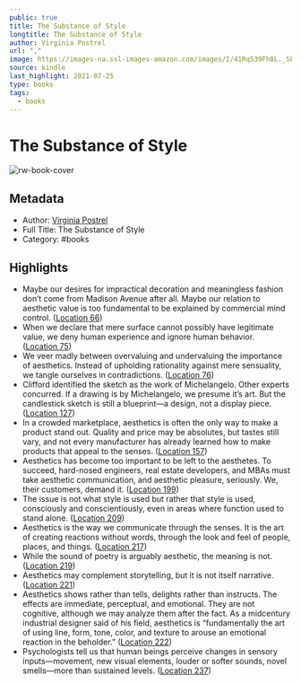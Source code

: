 ```yaml
---
public: true
title: The Substance of Style
longtitle: The Substance of Style
author: Virginia Postrel
url: ","
image: https://images-na.ssl-images-amazon.com/images/I/41Rq539Fh8L._SL200_.jpg
source: kindle
last_highlight: 2021-07-25
type: books
tags:
  - books
---
```

# The Substance of Style

![rw-book-cover](https://images-na.ssl-images-amazon.com/images/I/41Rq539Fh8L._SL200_.jpg)

## Metadata
- Author: [Virginia Postrel](Virginia%20Postrel.md)
- Full Title: The Substance of Style
- Category: #books

## Highlights
- Maybe our desires for impractical decoration and meaningless fashion don’t come from Madison Avenue after all. Maybe our relation to aesthetic value is too fundamental to be explained by commercial mind control. ([Location 66](https://readwise.io/to_kindle?action=open&asin=B000RH0E4I&location=66))
- When we declare that mere surface cannot possibly have legitimate value, we deny human experience and ignore human behavior. ([Location 75](https://readwise.io/to_kindle?action=open&asin=B000RH0E4I&location=75))
- We veer madly between overvaluing and undervaluing the importance of aesthetics. Instead of upholding rationality against mere sensuality, we tangle ourselves in contradictions. ([Location 76](https://readwise.io/to_kindle?action=open&asin=B000RH0E4I&location=76))
- Clifford identified the sketch as the work of Michelangelo. Other experts concurred. If a drawing is by Michelangelo, we presume it’s art. But the candlestick sketch is still a blueprint—a design, not a display piece. ([Location 127](https://readwise.io/to_kindle?action=open&asin=B000RH0E4I&location=127))
- In a crowded marketplace, aesthetics is often the only way to make a product stand out. Quality and price may be absolutes, but tastes still vary, and not every manufacturer has already learned how to make products that appeal to the senses. ([Location 157](https://readwise.io/to_kindle?action=open&asin=B000RH0E4I&location=157))
- Aesthetics has become too important to be left to the aesthetes. To succeed, hard-nosed engineers, real estate developers, and MBAs must take aesthetic communication, and aesthetic pleasure, seriously. We, their customers, demand it. ([Location 199](https://readwise.io/to_kindle?action=open&asin=B000RH0E4I&location=199))
- The issue is not what style is used but rather that style is used, consciously and conscientiously, even in areas where function used to stand alone. ([Location 209](https://readwise.io/to_kindle?action=open&asin=B000RH0E4I&location=209))
- Aesthetics is the way we communicate through the senses. It is the art of creating reactions without words, through the look and feel of people, places, and things. ([Location 217](https://readwise.io/to_kindle?action=open&asin=B000RH0E4I&location=217))
- While the sound of poetry is arguably aesthetic, the meaning is not. ([Location 219](https://readwise.io/to_kindle?action=open&asin=B000RH0E4I&location=219))
- Aesthetics may complement storytelling, but it is not itself narrative. ([Location 221](https://readwise.io/to_kindle?action=open&asin=B000RH0E4I&location=221))
- Aesthetics shows rather than tells, delights rather than instructs. The effects are immediate, perceptual, and emotional. They are not cognitive, although we may analyze them after the fact. As a midcentury industrial designer said of his field, aesthetics is “fundamentally the art of using line, form, tone, color, and texture to arouse an emotional reaction in the beholder.” ([Location 222](https://readwise.io/to_kindle?action=open&asin=B000RH0E4I&location=222))
- Psychologists tell us that human beings perceive changes in sensory inputs—movement, new visual elements, louder or softer sounds, novel smells—more than sustained levels. ([Location 237](https://readwise.io/to_kindle?action=open&asin=B000RH0E4I&location=237))
